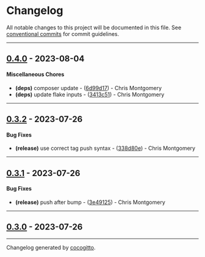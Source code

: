 # Changelog
All notable changes to this project will be documented in this file. See [conventional commits](https://www.conventionalcommits.org/) for commit guidelines.

- - -
## [0.4.0](https://github.com/kleinweb/php-coding-standards/compare/0.3.2..0.4.0) - 2023-08-04
#### Miscellaneous Chores
- **(deps)** composer update - ([6d99d17](https://github.com/kleinweb/php-coding-standards/commit/6d99d17994a5a032392d5eee2e761f82e1a850db)) - Chris Montgomery
- **(deps)** update flake inputs - ([3413c51](https://github.com/kleinweb/php-coding-standards/commit/3413c51996e0da75c87e7146fd5ce369b65303ef)) - Chris Montgomery

- - -

## [0.3.2](https://github.com/kleinweb/php-coding-standards/compare/0.3.1..0.3.2) - 2023-07-26
#### Bug Fixes
- **(release)** use correct tag push syntax - ([338d80e](https://github.com/kleinweb/php-coding-standards/commit/338d80e7304301494a2f732c3132ad4e2128238d)) - Chris Montgomery

- - -

## [0.3.1](https://github.com/kleinweb/php-coding-standards/compare/0.3.0..0.3.1) - 2023-07-26
#### Bug Fixes
- **(release)** push after bump - ([3e49125](https://github.com/kleinweb/php-coding-standards/commit/3e4912562cfcbfa2fca2b1601cb049061c6e1780)) - Chris Montgomery

- - -

## [0.3.0](https://github.com/kleinweb/php-coding-standards/compare/0.1.0..0.3.0) - 2023-07-26

- - -

Changelog generated by [cocogitto](https://github.com/cocogitto/cocogitto).